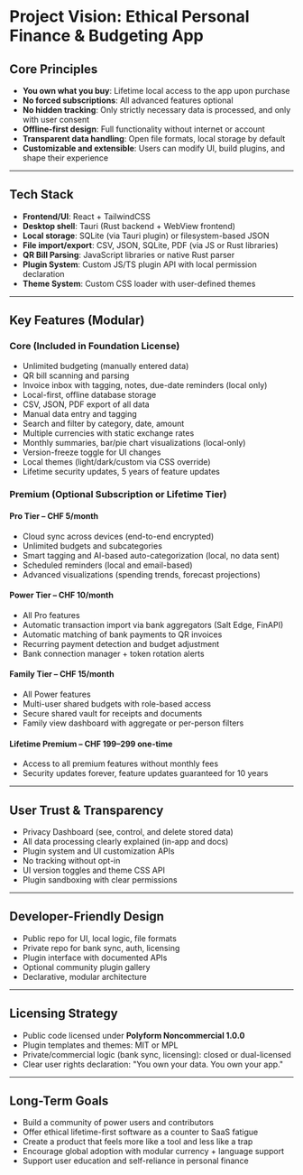# Project Vision: Ethical Personal Finance & Budgeting App

## Core Principles
- **You own what you buy**: Lifetime local access to the app upon purchase
- **No forced subscriptions**: All advanced features optional
- **No hidden tracking**: Only strictly necessary data is processed, and only with user consent
- **Offline-first design**: Full functionality without internet or account
- **Transparent data handling**: Open file formats, local storage by default
- **Customizable and extensible**: Users can modify UI, build plugins, and shape their experience

---

## Tech Stack
- **Frontend/UI**: React + TailwindCSS
- **Desktop shell**: Tauri (Rust backend + WebView frontend)
- **Local storage**: SQLite (via Tauri plugin) or filesystem-based JSON
- **File import/export**: CSV, JSON, SQLite, PDF (via JS or Rust libraries)
- **QR Bill Parsing**: JavaScript libraries or native Rust parser
- **Plugin System**: Custom JS/TS plugin API with local permission declaration
- **Theme System**: Custom CSS loader with user-defined themes

---

## Key Features (Modular)

### Core (Included in Foundation License)
- Unlimited budgeting (manually entered data)
- QR bill scanning and parsing
- Invoice inbox with tagging, notes, due-date reminders (local only)
- Local-first, offline database storage
- CSV, JSON, PDF export of all data
- Manual data entry and tagging
- Search and filter by category, date, amount
- Multiple currencies with static exchange rates
- Monthly summaries, bar/pie chart visualizations (local-only)
- Version-freeze toggle for UI changes
- Local themes (light/dark/custom via CSS override)
- Lifetime security updates, 5 years of feature updates

### Premium (Optional Subscription or Lifetime Tier)

#### Pro Tier – CHF 5/month
- Cloud sync across devices (end-to-end encrypted)
- Unlimited budgets and subcategories
- Smart tagging and AI-based auto-categorization (local, no data sent)
- Scheduled reminders (local and email-based)
- Advanced visualizations (spending trends, forecast projections)

#### Power Tier – CHF 10/month
- All Pro features
- Automatic transaction import via bank aggregators (Salt Edge, FinAPI)
- Automatic matching of bank payments to QR invoices
- Recurring payment detection and budget adjustment
- Bank connection manager + token rotation alerts

#### Family Tier – CHF 15/month
- All Power features
- Multi-user shared budgets with role-based access
- Secure shared vault for receipts and documents
- Family view dashboard with aggregate or per-person filters

#### Lifetime Premium – CHF 199–299 one-time
- Access to all premium features without monthly fees
- Security updates forever, feature updates guaranteed for 10 years

---

## User Trust & Transparency
- Privacy Dashboard (see, control, and delete stored data)
- All data processing clearly explained (in-app and docs)
- Plugin system and UI customization APIs
- No tracking without opt-in
- UI version toggles and theme CSS API
- Plugin sandboxing with clear permissions

---

## Developer-Friendly Design
- Public repo for UI, local logic, file formats
- Private repo for bank sync, auth, licensing
- Plugin interface with documented APIs
- Optional community plugin gallery
- Declarative, modular architecture

---

## Licensing Strategy
- Public code licensed under **Polyform Noncommercial 1.0.0**
- Plugin templates and themes: MIT or MPL
- Private/commercial logic (bank sync, licensing): closed or dual-licensed
- Clear user rights declaration: "You own your data. You own your app."

---

## Long-Term Goals
- Build a community of power users and contributors
- Offer ethical lifetime-first software as a counter to SaaS fatigue
- Create a product that feels more like a tool and less like a trap
- Encourage global adoption with modular currency + language support
- Support user education and self-reliance in personal finance

